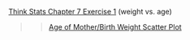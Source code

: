 [Think Stats Chapter 7 Exercise 1](http://greenteapress.com/thinkstats2/html/thinkstats2008.html#toc70) (weight vs. age)

>> [Age of Mother/Birth Weight Scatter Plot](https://github.com/lakegrove/dsp/blob/master/img/Screen%20Shot%202020-12-28%20at%205.56.01%20PM.png)

